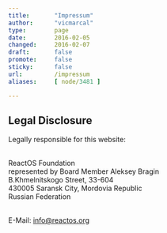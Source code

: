 ```yaml
---
title:       "Impressum"
author:      "vicmarcal"
type:        page
date:        2016-02-05
changed:     2016-02-07
draft:       false
promote:     false
sticky:      false
url:         /impressum
aliases:     [ node/3481 ]

---
```



Legal Disclosure
---

Legally responsible for this website:<br><br>

ReactOS Foundation<br>
represented by Board Member Aleksey Bragin<br>
B.Khmelnitskogo Street, 33-604<br>
430005 Saransk City, Mordovia Republic<br>
Russian Federation<br><br>

E-Mail: <a href="mailto:info@reactos.org">info@reactos.org</a>

